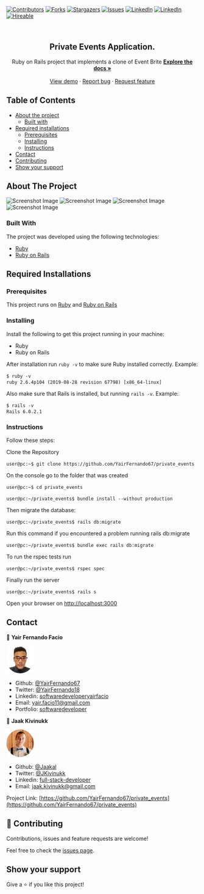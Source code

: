 [![Contributors][contributors-shield]][contributors-url]
[![Forks][forks-shield]][forks-url]
[![Stargazers][stars-shield]][stars-url]
[![Issues][issues-shield]][issues-url]
[![LinkedIn][linkedin-shield2]][linkedin-url2]
[![LinkedIn][linkedin-shield]][linkedin-url]
[![Hireable][hireable]][hireable-url]

<!-- PROJECT LOGO -->
<br />
<p align="center">
 <h2 align="center">Private Events Application.</h2>

  <p align="center">
    Ruby on Rails project that implements a clone of Event Brite
    <a href="https://github.com/YairFernando67/private_events"><strong>Explore the docs »</strong></a>
    <br />
    <br />
    <a href="https://github.com/YairFernando67/private_events">View demo</a>
    ·
    <a href="https://github.com/YairFernando67/private_events/issues">Report bug</a>
    ·
    <a href="https://github.com/YairFernando67/private_events/issues">Request feature</a>
  </p>

</p>

## Table of Contents
* [About the project](#about-the-project)
  * [Built with](#built-with)
* [Required installations](#Required-Installations)
  * [Prerequisites](#Prerequisites)
  * [Installing](#Installing)
  * [Instructions](#Instructions)
* [Contact](#contact)
* [Contributing](#Contributing)
* [Show your support](#Show-your-support)

## About The Project

![Screenshot Image](app/assets/images/login.jpg) 
![Screenshot Image](app/assets/images/logout.jpg) 
![Screenshot Image](app/assets/images/invites.jpg) 
![Screenshot Image](app/assets/images/events.jpg) 

### Built With
The project was developed using the following technologies:
- [Ruby](https://www.ruby-lang.org/es/)
- [Ruby on Rails](https://rubyonrails.org/)

## Required Installations

### Prerequisites

This project runs on [Ruby](https://www.ruby-lang.org/en/documentation/installation/) and [Ruby on Rails](http://installrails.com/)

### Installing

<p>Install the following to get this project running in your machine:</p>
 
* Ruby
* Ruby on Rails

After installation run `ruby -v` to make sure Ruby installed correctly. Example:
```
$ ruby -v
ruby 2.6.4p104 (2019-08-28 revision 67798) [x86_64-linux]
```

Also make sure that Rails is installed, but running `rails -v`. 
Example:
```
$ rails -v
Rails 6.0.2.1
```

### Instructions

<p>Follow these steps:</p>

Clone the Repository

```Shell
user@pc:~$ git clone https://github.com/YairFernando67/private_events
```

On the console go to the folder that was created

```Shell
user@pc:~$ cd private_events
```

```
user@pc:~/private_events$ bundle install --without production
```

Then migrate the database:

```
user@pc:~/private_events$ rails db:migrate
```

Run this command if you encountered a problem running rails db:migrate

```
user@pc:~/private_events$ bundle exec rails db:migrate
```

To run the rspec tests run

```
user@pc:~/private_events$ rspec spec
```


Finally run the server

```
user@pc:~/private_events$ rails s
```

Open your browser on [http://localhost:3000](http://localhost:3000)

## Contact

👤 **Yair Fernando Facio**

<a href="https://yairfernando67.github.io/Portfolio/" target="_blank">
    
  ![Screenshot Image](app/assets/images/logo.jpg) 

</a>

- Github: [@YairFernando67](https://github.com/YairFernando67)
- Twitter: [@YairFernando18](https://twitter.com/YairFernando18)
- Linkedin: [softwaredeveloperyairfacio](https://www.linkedin.com/in/softwaredeveloperyairfacio/)
- Email: [yair.facio11@gmail.com](https://mail.google.com/mail/?view=cm&fs=1&tf=1&to=yair.facio11@gmail.com)
- Portfolio: [softwaredeveloper](https://yairfernando67.github.io/Portfolio/)

👤 **Jaak Kivinukk**

<a href="https://github.com/Jaakal" target="_blank">
    
  ![Screenshot Image](app/assets/images/profile.png) 

</a>

- Github: [@Jaakal](https://github.com/Jaakal)
- Twitter: [@JKivinukk](https://twitter.com/JKivinukk)
- Linkedin: [full-stack-developer](https://www.linkedin.com/in/jaak-kivinukk-7098b1153/)
- Email: [jaak.kivinukk@gmail.com](jaak.kivinukk@gmail.com)

<p align="center">

  Project Link: [https://github.com/YairFernando67/private_events](https://github.com/YairFernando67/private_events)

</p>

## 🤝 Contributing

Contributions, issues and feature requests are welcome!

Feel free to check the [issues page](https://github.com/YairFernando67/private_events/issues).

## Show your support

Give a ⭐️ if you like this project!

<!-- MARKDOWN LINKS & IMAGES -->
[contributors-shield]: https://img.shields.io/github/contributors/YairFernando67/private_events.svg?style=flat-square
[contributors-url]: https://github.com/YairFernando67/private_events/graphs/contributors
[forks-shield]: https://img.shields.io/github/forks/YairFernando67/private_events.svg?style=flat-square
[forks-url]: https://github.com/YairFernando67/private_events/network/members
[stars-shield]: https://img.shields.io/github/stars/YairFernando67/private_events.svg?style=flat-square
[stars-url]: https://github.com/YairFernando67/private_events/stargazers
[issues-shield]: https://img.shields.io/github/issues/YairFernando67/private_events.svg?style=flat-square
[issues-url]: https://github.com/YairFernando67/private_events/issues
[license-shield]: https://img.shields.io/github/license/YairFernando67/private_events.svg?style=flat-square
[license-url]: https://github.com/YairFernando67/private_events/blob/master/LICENSE.txt
[linkedin-shield2]: https://img.shields.io/badge/-LinkedIn-black.svg?style=flat-square&logo=linkedin&colorB=555
[linkedin-url2]: https://www.linkedin.com/in/softwaredeveloperyairfacio/
[linkedin-shield]: https://img.shields.io/badge/-LinkedIn-black.svg?style=flat-square&logo=linkedin&colorB=555
[linkedin-url]: https://www.linkedin.com/in/jaak-kivinukk-7098b1153/
[hireable]: https://cdn.rawgit.com/hiendv/hireable/master/styles/flat/yes.svg
[hireable-url]: https://www.linkedin.com/in/softwaredeveloperyairfacio/